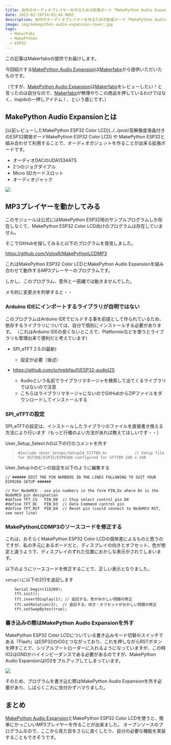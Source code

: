 ```yaml
---
title: 自作のオーディオプレイヤーを作るための拡張ボード「MakePython Audio Expansion」
date: 2023-02-18T14:03:44.966Z
description: 自作のオーディオプレイヤーを作るための拡張ボード「MakePython Audio Expansion」を紹介します。
image: img/makepython-audio-expansion-cover.jpg
tags:
  - MakerFabs
  - MakePYthon
  - ESP32
---
```

この記事はMakerfabsの提供でお届けします。

今回紹介する[MakePython Audio Expansion](https://www.makerfabs.com/makepython-audio.html)は[Makerfabs](https://www.makerfabs.com/)から提供いただいたものです。

（ですが、[MakePython Audio Expansion](https://www.makerfabs.com/makepython-audio.html)は[Makerfabs](https://www.makerfabs.com/)をレビューしたい！と言ったのは自分なので、[Makerfabs](https://www.makerfabs.com/)が無理やりこの商品を押しているわけではなく、inajobの一押しアイテム！、という感じです。）

## MakePython Audio Expansionとは

\[以前レビューしたMakePython ESP32 Color LCD](../../post/高解像度液晶付きのESP32開発ボードMakePython ESP32 Color LCD) や MakePython ESP32と組み合わせて利用することで、オーディオガジェットを作ることが出来る拡張ボードです。

* オーディオDACのUDA1334ATS
* 2つのジョグダイアル
* Micro SDカードスロット
* オーディオジャック

![](img/makepython-audio-expansion-single.jpg)

## MP3プレイヤーを動かしてみる

このモジュールは公式にはMakePython ESP32用のサンプルプログラムしか存在しなくて、MakePython ESP32 Color LCD向けのプログラムは存在していません。

そこでGitHubを探してみると以下のプログラムを発見しました。

https://github.com/VolosR/MakePythonLCDMP3

これはMakePython ESP32 Color LCDとMakePython Audio Expansionを組み合わせて動作するMP3プレーヤーのプログラムです。

しかし、このプログラム、意外と一筋縄では動きませんでした。

メモ的に変更点を列挙すると・・

### Arduino IDEにインポートするライブラリが自明ではない

このプログラムはArduino IDEでビルドする事を前提として作られているため、依存するライブラリについては、自分で個別にインストールする必要があります。
（これはArduino IDEの良くないところで、Platformioなどを使うとライブラリも管理出来て便利だと考えています）

* SPI_eTFT 2.5.0(最新)

  * 設定が必要（後述）
* https://github.com/schreibfaul1/ESP32-audioI2S

  * Audioという名前でライブラリマネージャを検索して出てくるライブラリではないので注意
  * こちらはライブラリマネージャにないのでGitHubからZIPファイルをダウンロードしてインストールする

### SPI_eTFTの設定

SPI_eTFTの設定は、インストールしたライブラリのファイルを直接書き換える方法により行います（もっと行儀のよい方法があれば教えてほしいです・・）

User_Setup_Select.hの以下の行のコメントを外す

> `#include <User_Setups/Setup24_ST7789.h>            // Setup file for DSTIKE/ESP32/ESP8266 configured for ST7789 240 x 240`

User_Setup.hのピンの設定を以下のように編集する

```
// ###### EDIT THE PIN NUMBERS IN THE LINES FOLLOWING TO SUIT YOUR ESP8266 SETUP ######

// For NodeMCU - use pin numbers in the form PIN_Dx where Dx is the NodeMCU pin designation
#define TFT_CS   PIN_D8  // Chip select control pin D8
#define TFT_DC   PIN_D3  // Data Command control pin
#define TFT_RST  PIN_D4  // Reset pin (could connect to NodeMCU RST, see next line)
```

### MakePythonLCDMP3のソースコードを修正する

これは、おそらくMakePython ESP32 Color LCDの個体差によるものと思うのですが、私の手元にあるボードだと、ディスプレイの向きとオフセット、色が想定と違うようで、ディスプレイのずれた位置におかしな表示がされてしまいます。

以下のようにソースコードを修正することで、正しい表示となりました。

`setup()`に以下の2行を追記します

```
    Serial.begin(115200);
    tft.init();
    tft.invertDisplay(1); // 追記する。色がおかしい問題の修正
    tft.setRotation(3);  // 追記する。向き・オフセットがおかしい問題の修正
    tft.setSwapBytes(true);
```

### 書き込みの際はMakePython Audio Expansionを外す

MakePython ESP32 Color LCDについている書き込みモード切替のスイッチである「Flash」はESP32のIO0とつながっており、これを押しながらRSTボタンを押すことで、シリアルブートローダーに入れるようになっていますが、この時IO2はGNDかハイインピーダンスである必要があるのですが、MakePython Audio ExpansionはIO2をプルアップしてしまっています。

![](img/makepython-audio-expansion-caution.jpg)

そのため、プログラムを書き込む際はMakePython Audio Expansionを外す必要があり、しばらくこれに気付かずハマりました。

## まとめ

[MakePython Audio Expansion](https://www.makerfabs.com/makepython-audio.html)とMakePython ESP32 Color LCDを使うと、簡単にかっこいいMP3プレイヤーを作ることが出来ました。
オープンソースのプログラムなので、ここから見た目をさらに良くしたり、自分の必要な機能を実装することもできそうです。